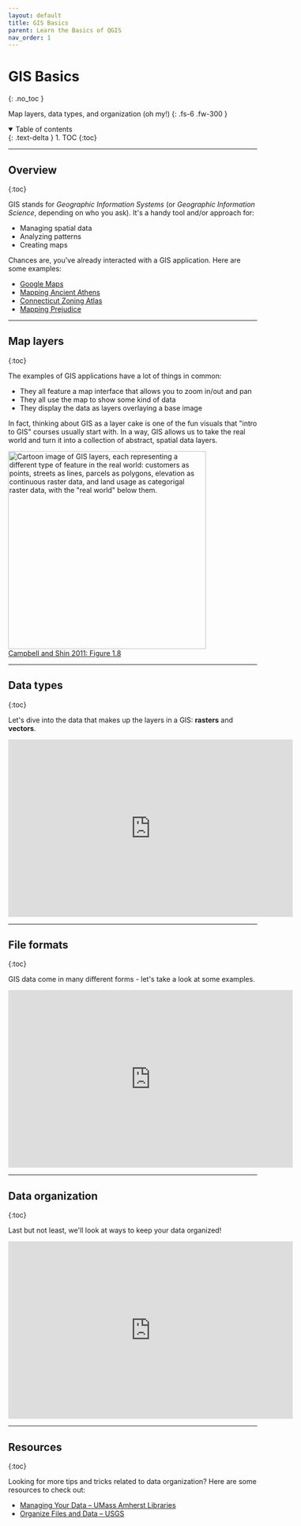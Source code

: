 ```yaml
---
layout: default
title: GIS Basics
parent: Learn the Basics of QGIS
nav_order: 1
---
```


# GIS Basics
{: .no_toc }

Map layers, data types, and organization (oh my!)
{: .fs-6 .fw-300 }

<details open markdown="block">
  <summary>
    Table of contents
  </summary>
  {: .text-delta }
1. TOC
{:toc}
</details>

---
## Overview
{:toc}

GIS stands for *Geographic Information Systems* (or *Geographic Information Science*, depending on who you ask). It's a handy tool and/or approach for:
* Managing spatial data
* Analyzing patterns
* Creating maps

Chances are, you've already interacted with a GIS application. Here are some examples:
* [Google Maps](https://www.google.com/maps)
* [Mapping Ancient Athens](https://mappingancientathens.org/en/home/)
* [Connecticut Zoning Atlas](https://www.desegregatect.org/atlas)
* [Mapping Prejudice](https://mappingprejudice.umn.edu/racial-covenants/maps-data)

---
## Map layers
{:toc}

The examples of GIS applications have a lot of things in common:
* They all feature a map interface that allows you to zoom in/out and pan
* They all use the map to show some kind of data
* They display the data as layers overlaying a base image

In fact, thinking about GIS as a layer cake is one of the fun visuals that "intro to GIS" courses usually start with. In a way, GIS allows us to take the real world and turn it into a collection of abstract, spatial data layers.

<img src='https://saylordotorg.github.io/text_essentials-of-geographic-information-systems/section_05/f2619b76bb0d1d0f74b0e8d80ba33496.jpg' width='400' alt='Cartoon image of GIS layers, each representing a different type of feature in the real world: customers as points, streets as lines, parcels as polygons, elevation as continuous raster data, and land usage as categorigal raster data, with the "real world" below them.'>
<figcaption><a href="https://saylordotorg.github.io/text_essentials-of-geographic-information-systems/s05-03-geographic-information-systems.html">Campbell and Shin 2011: Figure 1.8</a></figcaption>

---
## Data types
{:toc}

Let's dive into the data that makes up the layers in a GIS: **rasters** and **vectors**.

<iframe src="https://docs.google.com/presentation/d/e/2PACX-1vRT79POVj3VxRUv4pqA8s52srop5wXF8uzz1eOakGkzV4MqmK-BjTvNnlGPGceFxqgiL4yYJD-xgvqK/embed?start=false&loop=false&delayms=3000" frameborder="0" width="576" height="359" allowfullscreen="true" mozallowfullscreen="true" webkitallowfullscreen="true"></iframe>

---
## File formats
{:toc}

GIS data come in many different forms - let's take a look at some examples.

<iframe src="https://docs.google.com/presentation/d/e/2PACX-1vQYvG2-HfQjSVzBIJ-9ABaM7256tF5E29263A4fHO_dd8Y6uUyvxf3OzwvBZbeSJMTbYfIt0Rv3n9Ba/embed?start=false&loop=false&delayms=3000" frameborder="0" width="576" height="359" allowfullscreen="true" mozallowfullscreen="true" webkitallowfullscreen="true"></iframe>

---
## Data organization
{:toc}

Last but not least, we'll look at ways to keep your data organized!

<iframe src="https://docs.google.com/presentation/d/e/2PACX-1vRfdkL-poNvBmmj4JQKjDkAKcTadDwYnsZKx2jkZcrUwlGBZHokarGvL9PqG3J-7PuGUEOR3GXb-mCS/embed?start=false&loop=false&delayms=3000" frameborder="0" width="576" height="359" allowfullscreen="true" mozallowfullscreen="true" webkitallowfullscreen="true"></iframe>


---
## Resources
{:toc}

Looking for more tips and tricks related to data organization? Here are some resources to check out:
* [Managing Your Data – UMass Amherst Libraries](https://guides.library.umass.edu/data)
* [Organize Files and Data – USGS](https://www.usgs.gov/products/data-and-tools/data-management/organize-files-and-data)
